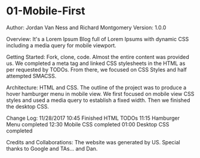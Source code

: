 # 01-Mobile-First
Author: Jordan Van Ness and Richard Montgomery
Version: 1.0.0

Overview:
It's a Lorem Ipsum Blog full of Lorem Ipsums with dynamic CSS including a media query for mobile viewport.

Getting Started:
Fork, clone, code. Almost the entire content was provided us. We completed a meta tag and linked CSS stylesheets in the HTML as per requested by TODOs. From there, we focused on CSS Styles and half attempted SMACSS.

Architecture:
HTML and CSS. The outline of the project was to produce a hover hamburger menu in mobile view. We first focused on mobile view CSS styles and used a media query to establish a fixed width. Then we finished the desktop CSS.

Change Log:
11/28/2017
10:45 Finished HTML TODOs
11:15 Hamburger Menu completed
12:30 Mobile CSS completed
01:00 Desktop CSS completed

Credits and Collaborations:
The website was generated by US. Special thanks to Google and TAs... and Dan.
